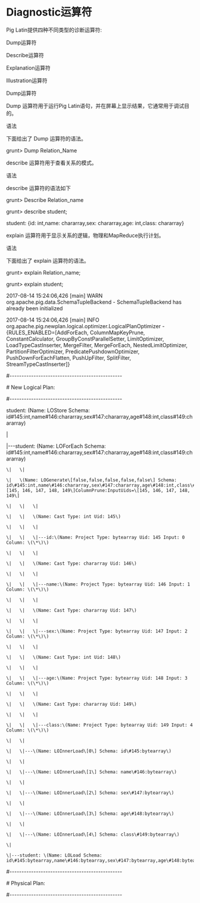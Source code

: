 # Diagnostic运算符

Pig Latin提供四种不同类型的诊断运算符:

Dump运算符

Describe运算符

Explanation运算符

Illustration运算符

Dump运算符

Dump 运算符用于运行Pig Latin语句，并在屏幕上显示结果，它通常用于调试目的。

语法

下面给出了 Dump 运算符的语法。

grunt&gt; Dump Relation\_Name

describe 运算符用于查看关系的模式。

语法

describe 运算符的语法如下

grunt&gt; Describe Relation\_name

grunt&gt;     describe student;

student: {id: int,name: chararray,sex: chararray,age: int,class: chararray}

explain 运算符用于显示关系的逻辑，物理和MapReduce执行计划。

语法

下面给出了 explain 运算符的语法。

grunt&gt; explain Relation\_name;

grunt&gt; explain student;

2017-08-14 15:24:06,426 \[main\] WARN  org.apache.pig.data.SchemaTupleBackend - SchemaTupleBackend has already been initialized

2017-08-14 15:24:06,426 \[main\] INFO  org.apache.pig.newplan.logical.optimizer.LogicalPlanOptimizer - {RULES\_ENABLED=\[AddForEach, ColumnMapKeyPrune, ConstantCalculator, GroupByConstParallelSetter, LimitOptimizer, LoadTypeCastInserter, MergeFilter, MergeForEach, NestedLimitOptimizer, PartitionFilterOptimizer, PredicatePushdownOptimizer, PushDownForEachFlatten, PushUpFilter, SplitFilter, StreamTypeCastInserter\]}

\#-----------------------------------------------

\# New Logical Plan:

\#-----------------------------------------------

student: \(Name: LOStore Schema: id\#145:int,name\#146:chararray,sex\#147:chararray,age\#148:int,class\#149:chararray\)

\|

\|---student: \(Name: LOForEach Schema: id\#145:int,name\#146:chararray,sex\#147:chararray,age\#148:int,class\#149:chararray\)

    \|   \|

    \|   \(Name: LOGenerate\[false,false,false,false,false\] Schema: id\#145:int,name\#146:chararray,sex\#147:chararray,age\#148:int,class\#149:chararray\)ColumnPrune:OutputUids=\[145, 146, 147, 148, 149\]ColumnPrune:InputUids=\[145, 146, 147, 148, 149\]

    \|   \|   \|

    \|   \|   \(Name: Cast Type: int Uid: 145\)

    \|   \|   \|

    \|   \|   \|---id:\(Name: Project Type: bytearray Uid: 145 Input: 0 Column: \(\*\)\)

    \|   \|   \|

    \|   \|   \(Name: Cast Type: chararray Uid: 146\)

    \|   \|   \|

    \|   \|   \|---name:\(Name: Project Type: bytearray Uid: 146 Input: 1 Column: \(\*\)\)

    \|   \|   \|

    \|   \|   \(Name: Cast Type: chararray Uid: 147\)

    \|   \|   \|

    \|   \|   \|---sex:\(Name: Project Type: bytearray Uid: 147 Input: 2 Column: \(\*\)\)

    \|   \|   \|

    \|   \|   \(Name: Cast Type: int Uid: 148\)

    \|   \|   \|

    \|   \|   \|---age:\(Name: Project Type: bytearray Uid: 148 Input: 3 Column: \(\*\)\)

    \|   \|   \|

    \|   \|   \(Name: Cast Type: chararray Uid: 149\)

    \|   \|   \|

    \|   \|   \|---class:\(Name: Project Type: bytearray Uid: 149 Input: 4 Column: \(\*\)\)

    \|   \|

    \|   \|---\(Name: LOInnerLoad\[0\] Schema: id\#145:bytearray\)

    \|   \|

    \|   \|---\(Name: LOInnerLoad\[1\] Schema: name\#146:bytearray\)

    \|   \|

    \|   \|---\(Name: LOInnerLoad\[2\] Schema: sex\#147:bytearray\)

    \|   \|

    \|   \|---\(Name: LOInnerLoad\[3\] Schema: age\#148:bytearray\)

    \|   \|

    \|   \|---\(Name: LOInnerLoad\[4\] Schema: class\#149:bytearray\)

    \|

    \|---student: \(Name: LOLoad Schema: id\#145:bytearray,name\#146:bytearray,sex\#147:bytearray,age\#148:bytearray,class\#149:bytearray\)RequiredFields:null

\#-----------------------------------------------

\# Physical Plan:

\#-----------------------------------------------

